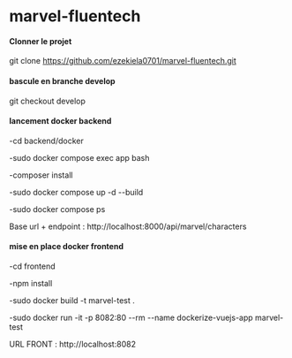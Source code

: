 # marvel-fluentech

#### Clonner le projet #####
git clone https://github.com/ezekiela0701/marvel-fluentech.git

#### bascule en branche develop ####
git checkout develop

#### lancement docker backend ####
-cd backend/docker

-sudo docker compose exec app bash

-composer install

-sudo docker compose up -d --build

-sudo docker compose ps

Base url + endpoint : http://localhost:8000/api/marvel/characters

#### mise en place docker frontend ####
-cd frontend

-npm install

-sudo docker build -t marvel-test .

-sudo docker run -it -p 8082:80 --rm --name dockerize-vuejs-app marvel-test

URL FRONT : http://localhost:8082